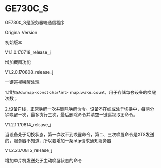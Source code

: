 # GE730C_S

GE730C_S是服务器端通信程序

Original Version 

初始版本

V1.1.0.170718_release_j 

增加截图功能

V1.2.0.170808_release_j

一键巡视唤醒处理

1.增加std::map<const char*,int> map_wake_count，用于存储每套设备的唤醒
次数；

2.设备在线，正常唤醒一次并删除唤醒命令。设备不在线或处于切换中，每两分
钟唤醒一次，最多执行三次，最后删除命令并清空一键巡视取图命令。

V1.2.1.170814_release_j

当设备处于切换状态，第一次收不到唤醒命令，第二、三次唤醒命令是XTS发送的，服务器不知道，所以要增加一条http请求通知服务器

V1.2.2.170815_release_j

增加单片机发送处于主动唤醒状态的命令